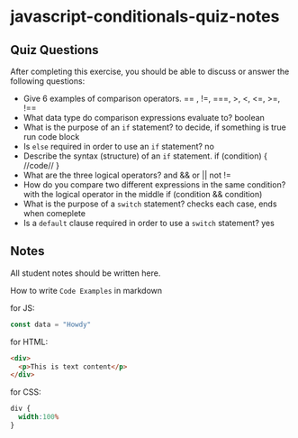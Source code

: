 # javascript-conditionals-quiz-notes

## Quiz Questions

After completing this exercise, you should be able to discuss or answer the following questions:

- Give 6 examples of comparison operators.
== , !=, ===, >, <, <=, >=, !==
- What data type do comparison expressions evaluate to?
boolean
- What is the purpose of an `if` statement?
to decide, if something is true run code block
- Is `else` required in order to use an `if` statement?
no
- Describe the syntax (structure) of an `if` statement.
if (condition) {
  //code//
}
- What are the three logical operators?
and &&
or ||
not !=
- How do you compare two different expressions in the same condition?
with the logical operator in the middle
if (condition && condition)
- What is the purpose of a `switch` statement?
checks each case, ends when comeplete
- Is a `default` clause required in order to use a `switch` statement?
yes
## Notes

All student notes should be written here.


How to write `Code Examples` in markdown

for JS:
```javascript
const data = "Howdy"
```

for HTML:
```html
<div>
  <p>This is text content</p>
</div>
```

for CSS:
```css
div {
  width:100%
}
```
